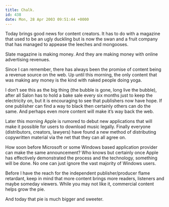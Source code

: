 ```yaml
---
title: Chalk.
id: 438
date: Mon, 28 Apr 2003 09:51:44 +0000
---
```


Today brings good news for content creators. It has to do with a magazine that used to be an ugly duckling but is now the swan and a fruit company that has managed to appease the leeches and mongooses.  

Slate magazine is making money. And they are making money with online advertising revenues.  

Since I can remember, there has always been the promise of content being a revenue source on the web. Up until this morning, the only content that was making any money is the kind with naked people doing yoga.  

I don’t see this as the big thing (the bubble is gone, long live the bubble), after all Salon has to hold a bake sale every six months just to keep the electricity on, but it is encouraging to see that publishers now have hope. If one publisher can find a way to black then certainly others can do the same. And perhaps even more content will make it’s way back the web.  

Later this morning Apple is rumored to debut new applications that will make it possible for users to download music legally. Finally everyone (distributors, creators, lawyers) have found a new method of distributing copywritten material via the net that they can all agree on.  

How soon before Microsoft or some Windows based application provider can make the same announcement? Who knows but certainly once Apple has effectively demonstrated the process and the technology, something will be done. No one can just ignore the vast majority of Windows users.  

Before I have the reach for the independent publisher/producer flame retardant, keep in mind that more content brings more readers, listeners and maybe someday viewers. While you may not like it, commercial content helps grow the pie.  

And today that pie is much bigger and sweeter.





